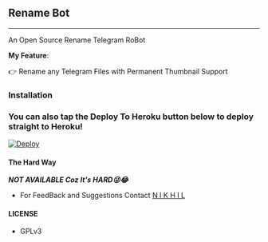 ## Rename Bot 
---

An Open Source Rename Telegram RoBot

**My Feature**:

👉 Rename any Telegram Files with Permanent Thumbnail Support


### Installation


### You can also tap the Deploy To Heroku button below to deploy straight to Heroku!
[![Deploy](https://www.herokucdn.com/deploy/button.svg)](https://heroku.com/deploy?template=https://github.com/SHER321/Rename-TG-BOT)


#### The Hard Way
***NOT AVAILABLE Coz It's HARD😜😂***



- For FeedBack and Suggestions Contact [N I K H I L](https://telegram.dog/NGYNY)

#### LICENSE
- GPLv3


